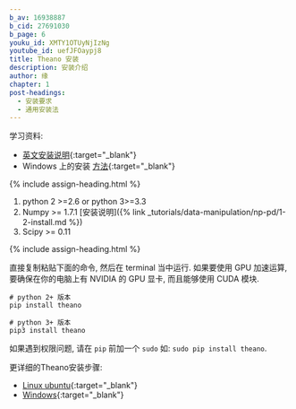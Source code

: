 ```yaml
---
b_av: 16938887
b_cid: 27691030
b_page: 6
youku_id: XMTY1OTUyNjIzNg
youtube_id: uefJFOaypj8
title: Theano 安装
description: 安装介绍
author: 缘
chapter: 1
post-headings:
  - 安装要求
  - 通用安装法
---
```



学习资料:
  * [英文安装说明](https://github.com/MorvanZhou/tutorials/blob/master/theanoTUT/theano2_install.py){:target="_blank"}
  * Windows 上的安装 [方法](http://deeplearning.net/software/theano/install_windows.html#install-windows){:target="_blank"}

{% include assign-heading.html %}


1. python 2 >=2.6 or python 3>=3.3
2. Numpy >= 1.7.1  [安装说明]({% link _tutorials/data-manipulation/np-pd/1-2-install.md %})
3. Scipy >= 0.11


{% include assign-heading.html %}


直接复制粘贴下面的命令, 然后在 terminal 当中运行. 如果要使用 GPU 加速运算, 要确保在你的电脑上有 NVIDIA 的 GPU 显卡, 而且能够使用 CUDA 模块.

```shell
# python 2+ 版本
pip install theano

# python 3+ 版本
pip3 install theano
```

如果遇到权限问题, 请在 `pip` 前加一个 `sudo` 如: `sudo pip install theano`.

更详细的Theano安装步骤:

* [Linux ubuntu](http://deeplearning.net/software/theano/install_ubuntu.html#install-ubuntu){:target="_blank"}
* [Windows](http://deeplearning.net/software/theano/install_windows.html#install-windows){:target="_blank"}





